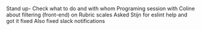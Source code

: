 Stand up- Check what to do and with whom
Programing session with Coline about filtering (front-end) on Rubric scales
Asked Stijn for eslint help and got it fixed 
Also fixed slack notifications
